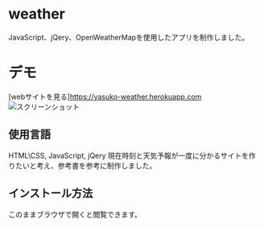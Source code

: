 # weather
JavaScript、jQery、OpenWeatherMapを使用したアプリを制作しました。

# デモ
 [webサイトを見る]https://yasuko-weather.herokuapp.com
![スクリーンショット](https://user-images.githubusercontent.com/84828867/160768435-3b6c0b0b-405b-4df3-8dc5-b804c1526f5b.png)

 ## 使用言語
 HTML\CSS, JavaScript, jQery
 現在時刻と天気予報が一度に分かるサイトを作りたいと考え、参考書を参考に制作しました。
 
 ## インストール方法
 このままブラウザで開くと閲覧できます。


